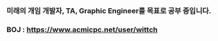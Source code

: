 ### 미래의 개임 개발자, TA, Graphic Engineer를 목표로 공부 중입니다.
### BOJ : https://www.acmicpc.net/user/wittch
<!--
**wittch/Wittch** is a ✨ _special_ ✨ repository because its `README.md` (this file) appears on your GitHub profile.

Here are some ideas to get you started:

- 🔭 I’m currently working on ...
- 🌱 I’m currently learning ...
- 👯 I’m looking to collaborate on ...
- 🤔 I’m looking for help with ...
- 💬 Ask me about ...
- 📫 How to reach me: ...
- 😄 Pronouns: ...
- ⚡ Fun fact: ...
-->
